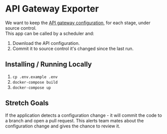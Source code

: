 # API Gateway Exporter

We want to keep the [API gateway configuration](https://docs.aws.amazon.com/cli/latest/reference/apigateway/get-export.html), for each stage, under source control.  
This app can be called by a scheduler and:

1.  Download the API configuration.
2.  Commit it to source control it's changed since the last run.

## Installing / Running Locally

1.  `cp .env.example .env`
2.  `docker-compose build`
3.  `docker-compose up`

## Stretch Goals

If the application detects a configuration change - it will commit the code to a branch and open a pull request. This alerts team mates about the configuration change and gives the chance to review it.
